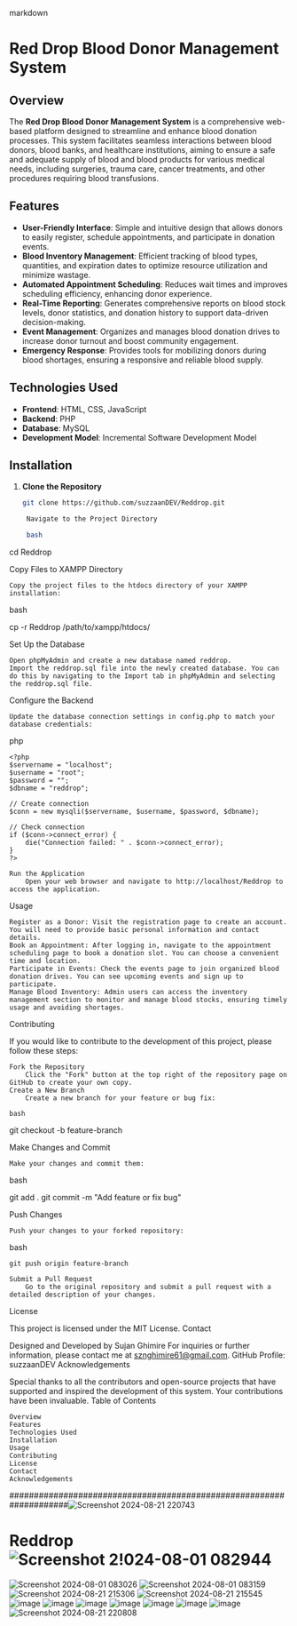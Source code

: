 markdown

# Red Drop Blood Donor Management System

## Overview
The **Red Drop Blood Donor Management System** is a comprehensive web-based platform designed to streamline and enhance blood donation processes. This system facilitates seamless interactions between blood donors, blood banks, and healthcare institutions, aiming to ensure a safe and adequate supply of blood and blood products for various medical needs, including surgeries, trauma care, cancer treatments, and other procedures requiring blood transfusions.

## Features
- **User-Friendly Interface**: Simple and intuitive design that allows donors to easily register, schedule appointments, and participate in donation events.
- **Blood Inventory Management**: Efficient tracking of blood types, quantities, and expiration dates to optimize resource utilization and minimize wastage.
- **Automated Appointment Scheduling**: Reduces wait times and improves scheduling efficiency, enhancing donor experience.
- **Real-Time Reporting**: Generates comprehensive reports on blood stock levels, donor statistics, and donation history to support data-driven decision-making.
- **Event Management**: Organizes and manages blood donation drives to increase donor turnout and boost community engagement.
- **Emergency Response**: Provides tools for mobilizing donors during blood shortages, ensuring a responsive and reliable blood supply.

## Technologies Used
- **Frontend**: HTML, CSS, JavaScript
- **Backend**: PHP
- **Database**: MySQL
- **Development Model**: Incremental Software Development Model

## Installation
1. **Clone the Repository**
   ```bash
   git clone https://github.com/suzzaanDEV/Reddrop.git

    Navigate to the Project Directory

    bash

cd Reddrop

Copy Files to XAMPP Directory

    Copy the project files to the htdocs directory of your XAMPP installation:

bash

cp -r Reddrop /path/to/xampp/htdocs/

Set Up the Database

    Open phpMyAdmin and create a new database named reddrop.
    Import the reddrop.sql file into the newly created database. You can do this by navigating to the Import tab in phpMyAdmin and selecting the reddrop.sql file.

Configure the Backend

    Update the database connection settings in config.php to match your database credentials:

php

    <?php
    $servername = "localhost";
    $username = "root";
    $password = "";
    $dbname = "reddrop";

    // Create connection
    $conn = new mysqli($servername, $username, $password, $dbname);

    // Check connection
    if ($conn->connect_error) {
        die("Connection failed: " . $conn->connect_error);
    }
    ?>

    Run the Application
        Open your web browser and navigate to http://localhost/Reddrop to access the application.

Usage

    Register as a Donor: Visit the registration page to create an account. You will need to provide basic personal information and contact details.
    Book an Appointment: After logging in, navigate to the appointment scheduling page to book a donation slot. You can choose a convenient time and location.
    Participate in Events: Check the events page to join organized blood donation drives. You can see upcoming events and sign up to participate.
    Manage Blood Inventory: Admin users can access the inventory management section to monitor and manage blood stocks, ensuring timely usage and avoiding shortages.

Contributing

If you would like to contribute to the development of this project, please follow these steps:

    Fork the Repository
        Click the "Fork" button at the top right of the repository page on GitHub to create your own copy.
    Create a New Branch
        Create a new branch for your feature or bug fix:

    bash

git checkout -b feature-branch

Make Changes and Commit

    Make your changes and commit them:

bash

git add .
git commit -m "Add feature or fix bug"

Push Changes

    Push your changes to your forked repository:

bash

    git push origin feature-branch

    Submit a Pull Request
        Go to the original repository and submit a pull request with a detailed description of your changes.

License

This project is licensed under the MIT License.
Contact

Designed and Developed by Sujan Ghimire
For inquiries or further information, please contact me at sznghimire61@gmail.com.
GitHub Profile: suzzaanDEV
Acknowledgements

Special thanks to all the contributors and open-source projects that have supported and inspired the development of this system. Your contributions have been invaluable.
Table of Contents

    Overview
    Features
    Technologies Used
    Installation
    Usage
    Contributing
    License
    Contact
    Acknowledgements

####################################################################![Screenshot 2024-08-21 220743](https://github.com/user-attachments/assets/69f0d673-5819-49d6-b661-a83b6ff96c8d)
# Reddrop![Screenshot 2!024-08-01 082944](https://github.com/user-attachments/assets/20b1d116-08e3-4ab1-bda8-4ec2b5389154)
![Screenshot 2024-08-01 083026](https://github.com/user-attachments/assets/04173a99-4750-4c8d-ac88-e5d361a70a86)
![Screenshot 2024-08-01 083159](https://github.com/user-attachments/assets/a0521d89-1df6-4952-8ab2-f1542026ac85)
![Screenshot 2024-08-21 215306](https://github.com/user-attachments/assets/ff077e3c-039c-4183-87a9-0813759c15b1)
![Screenshot 2024-08-21 215545](https://github.com/user-attachments/assets/670ddb2d-d745-4736-9d3a-9330337fe693)
![image](https://github.com/user-attachments/assets/e490738b-53cc-483a-8956-cd8885a9c132)
![image](https://github.com/user-attachments/assets/1d0613ec-bcb3-4de4-8b5f-04f113bf3094)
![image](https://github.com/user-attachments/assets/407ad180-e856-4e42-81e0-475339fda214)
![image](https://github.com/user-attachments/assets/fb17c6c8-7c8f-4746-ab94-3d2522315f20)
![image](https://github.com/user-attachments/assets/add3c1ce-5dcc-4f37-9315-1187070fa609)
![image](https://github.com/user-attachments/assets/827958dc-e3a7-4f8a-9010-931378f3d15b)
![image](https://github.com/user-attachments/assets/1de1c885-08f4-43ab-890d-cd18df84954a)
![Screenshot 2024-08-21 220808](https://github.com/user-attachments/assets/6ef41ac7-00aa-4fad-8267-3235da1d55c0)
